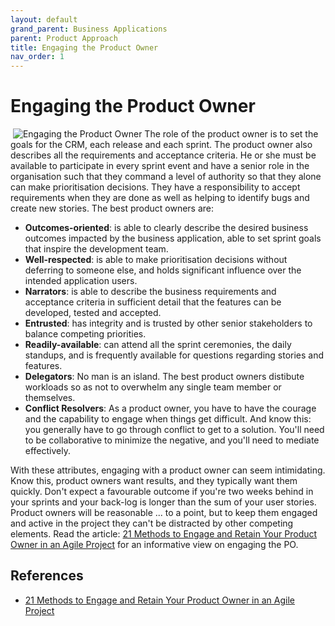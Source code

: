 ```yaml
---
layout: default
grand_parent: Business Applications
parent: Product Approach
title: Engaging the Product Owner
nav_order: 1
---
```


# Engaging the Product Owner
​
![Engaging the Product Owner](https://static.wixstatic.com/media/67f2e8_55fc1863fbfb4ed89a0b1a85b93e199d~mv2.gif)
The role of the product owner is to set the goals for the CRM, each release and each sprint. The product owner also describes all the requirements and acceptance criteria. He or she must be available to participate in every sprint event and have a senior role in the organisation such that they command a level of authority so that they alone can make prioritisation decisions. They have a responsibility to accept requirements when they are done as well as helping to identify bugs and create new stories.
The best product owners are:

* **Outcomes-oriented**: is able to clearly describe the desired business outcomes impacted by the business application, able to set sprint goals that inspire the development team.
* **Well-respected**: is able to make prioritisation decisions without deferring to someone else, and holds significant influence over the intended application users.
* **Narrators**: is able to describe the business requirements and acceptance criteria in sufficient detail that the features can be developed, tested and accepted.
* **Entrusted**: has integrity and is trusted by other senior stakeholders to balance competing priorities.
* **Readily-available**: can attend all the sprint ceremonies, the daily standups, and is frequently available for questions regarding stories and features.
* **Delegators**: No man is an island. The best product owners distibute workloads so as not to overwhelm any single team member or themselves.
* **Conflict Resolvers**: As a product owner, you have to have the courage and the capability to engage when things get difficult. And know this: you generally have to go through conflict to get to a solution. You'll need to be collaborative to minimize the negative, and you'll need to mediate effectively.

With these attributes, engaging with a product owner can seem intimidating. Know this, product owners want results, and they typically want them quickly. Don't expect a favourable outcome if you're two weeks behind in your sprints and your back-log is longer than the sum of your user stories. Product owners will be reasonable ... to a point, but to keep them engaged and active in the project they can't be distracted by other competing elements. Read the article: [21 Methods to Engage and Retain Your Product Owner
in an Agile Project](https://pmworldlibrary.net/wp-content/uploads/2013/01/PMWJ4-Nov2012-VANDERJACK-21-MethodsToEngageProductOwner-AdvisoryArticle.pdf) for an informative view on engaging the PO.


## References

* [21 Methods to Engage and Retain Your Product Owner in an Agile Project](https://pmworldlibrary.net/wp-content/uploads/2013/01/PMWJ4-Nov2012-VANDERJACK-21-MethodsToEngageProductOwner-AdvisoryArticle.pdf)